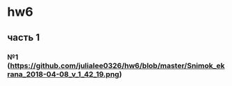 # hw6
## часть 1 
### №1 (https://github.com/julialee0326/hw6/blob/master/Snimok_ekrana_2018-04-08_v_1_42_19.png)
